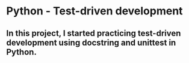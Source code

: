 # Python - Test-driven development
## In this project, I started practicing test-driven development using docstring and unittest in Python.
